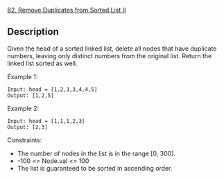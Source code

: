 [82. Remove Duplicates from Sorted List II](https://leetcode.cn/problems/remove-duplicates-from-sorted-list-ii/)
## Description

Given the head of a sorted linked list, delete all nodes that have duplicate numbers, leaving only distinct numbers from the original list. Return the linked list sorted as well.

Example 1:
```
Input: head = [1,2,3,3,4,4,5]
Output: [1,2,5]
```

Example 2:
```
Input: head = [1,1,1,2,3]
Output: [2,3]
```

Constraints:
* The number of nodes in the list is in the range [0, 300].
* -100 <= Node.val <= 100
* The list is guaranteed to be sorted in ascending order.